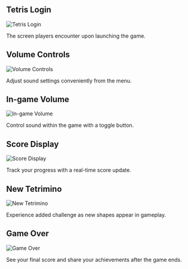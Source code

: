 ## Tetris Login

![Tetris Login](https://github.com/qanaryq/Tetris_Game/assets/131808077/b99e89da-e124-454a-ae32-c04bd4176c4c)

The screen players encounter upon launching the game.


## Volume Controls

![Volume Controls](https://github.com/qanaryq/Tetris_Game/assets/131808077/5a2d3572-cbb7-4fdb-9d3a-c64ffebf5a27)

Adjust sound settings conveniently from the menu.


## In-game Volume

![In-game Volume](https://github.com/qanaryq/Tetris_Game/assets/131808077/7424371a-6f2f-4140-ab14-890a4a5e0c9a)

Control sound within the game with a toggle button.


## Score Display

![Score Display](https://github.com/qanaryq/Tetris_Game/assets/131808077/fb4369ea-9471-4728-b571-5149790beace)

Track your progress with a real-time score update.


## New Tetrimino

![New Tetrimino](https://github.com/qanaryq/Tetris_Game/assets/131808077/35f0a4cc-ae7a-4ea2-9a06-b046660907d9)

Experience added challenge as new shapes appear in gameplay.


## Game Over

![Game Over](https://github.com/qanaryq/Tetris_Game/assets/131808077/096aba43-c3c6-4a74-bd81-67adf27e40ff)

See your final score and share your achievements after the game ends.
